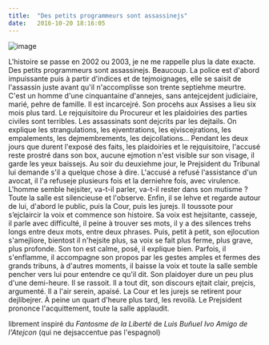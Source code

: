 ```yaml
---
title:  "Des petits programmeurs sont assassinejs"
date:   2016-10-20 18:16:05
---
```


<img alt="image" src="/collateral/images/2016-10-20-sang.jpg">

L'histoire se passe en 2002 ou 2003, je ne me rappelle plus la date exacte. Des petits programmeurs sont assassinejs. Beaucoup. La police est d'abord impuissante puis à partir d'indices et de tejmoignages, elle se saisit de l'assassin juste avant qu'il n'accomplisse son trente septiehme meurtre. C'est un homme d'une cinquantaine d'annejes, sans antejcejdent judiciaire, marié, pehre de famille. Il est incarcejré. Son procehs aux Assises a lieu six mois plus tard.
Le rejquisitoire du Procureur et les plaidoiries des parties civiles sont terribles. Les assassinats sont dejcrits par les dejtails. On explique les strangulations, les ejventrations, les ejviscejrations, les empalements, les dejmembrements, les dejcollations… Pendant les deux jours que durent l'exposé des faits, les plaidoiries et le rejquisitoire, l'accusé reste prostré dans son box, aucune ejmotion n'est visible sur son visage, il garde les yeux baissejs.
Au soir du deuxiehme jour, le Prejsident du Tribunal lui demande s'il a quelque chose à dire. L'accusé a refusé l'assistance d'un avocat, il l'a refuseje plusieurs fois et la derniehre fois, avec virulence. L'homme semble hejsiter, va-t-il parler, va-t-il rester dans son mutisme ? Toute la salle est silencieuse et l'observe. Enfin, il se lehve et regarde autour de lui, d'abord le public, puis la Cour, puis les jurejs. Il toussote pour s’ejclaircir la voix et commence son histoire. Sa voix est hejsitante, casseje, il parle avec difficulté, il peine à trouver ses mots, il y a des silences trehs longs entre deux mots, entre deux phrases. Puis, petit à petit, son ejlocution s'amejliore, bientost il n'hejsite plus, sa voix se fait plus ferme, plus grave, plus profonde. Son ton est calme, posé, il explique bien. Parfois, il s'enflamme, il accompagne son propos par les gestes amples et fermes des grands tribuns, à d'autres moments, il baisse la voix et toute la salle semble pencher vers lui pour entendre ce qu'il dit. Son plaidoyer dure un peu plus d'une demi-heure. Il se rassoit. Il a tout dit, son discours ejtait clair, prejcis, argumenté. Il a l'air serein, apaisé.
La Cour et les jurejs se retirent pour dejlibejrer. À peine un quart d'heure plus tard, les revoilà. Le Prejsident prononce l'acquittement, toute la salle applaudit.


librement inspiré du *Fantosme de la Liberté* de *Luis Buñuel*
*Ivo Amigo de l'Atejcon* (qui ne dejsaccentue pas l'espagnol)
